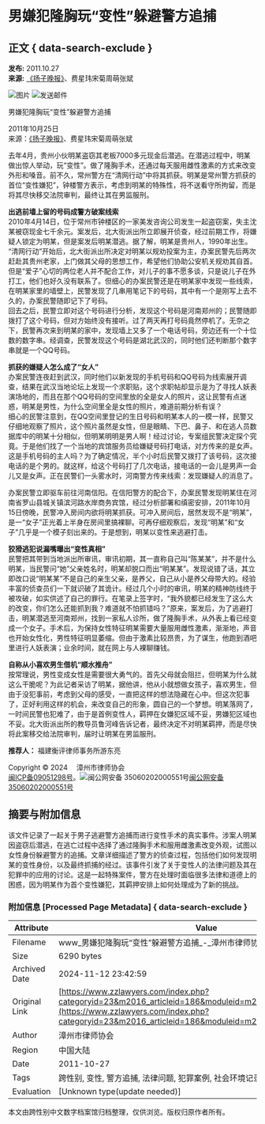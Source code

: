 # 男嫌犯隆胸玩“变性”躲避警方追捕

## 正文 { data-search-exclude }


**发布:** 2011.10.27  
**来源:** [《扬子晚报》](http://www.yangtse.com/)、费星玮宋菊周萌张斌

![图片](https://www.zzlawyers.com/modules/m2016_news/print.gif)  ![发送邮件](https://www.zzlawyers.com/modules/m2016_news/email.gif)

男嫌犯隆胸玩“变性”躲避警方追捕

2011年10月25日  
来源：[《扬子晚报》](http://www.yangtse.com/)、费星玮宋菊周萌张斌

去年4月，贵州小伙明某盗窃其老板7000多元现金后潜逃。在潜逃过程中，明某做出惊人举动，玩“变性”。做了隆胸手术，还通过每天服用雌性激素的方式来改变外形和嗓音。前不久，常州警方在“清网行动”中将其抓获。明某是常州警方抓获的首位“变性嫌犯”，钟楼警方表示，考虑到明某的特殊性，将不送看守所拘留，而是将其尽快移交法院审判，最终让其在男监服刑。  

**出逃前墙上留的号码成警方破案线索**  
2010年4月14日，位于常州市钟楼区的一家美发咨询公司发生一起盗窃案，失主沈某被窃现金七千余元。案发后，北大街派出所立即展开侦查，经过前期工作，将嫌疑人锁定为明某，但是案发后明某潜逃。据了解，明某是贵州人，1990年出生。  
“清网行动”开始后，北大街派出所决定对明某以规劝投案为主，办案民警先后两次赶赴其贵州老家，上门做其父母的思想工作，希望他们协助公安机关规劝其自首。但是“爱子”心切的两位老人并不配合工作，对儿子的事不愿多谈，只是说儿子在外打工，他们也好久没有联系了。但细心的办案民警还是在明某家中发现一些线索，在明某家里的墙壁上，民警发现了几串用笔记下的号码，其中有一个是刚写上去不久的，办案民警随即记下了号码。  
回去之后，民警立即对这个号码进行分析，发现这个号码是河南郑州的；民警随即拨打了这个号码，但对方始终没有接听。过了两天再打号码竟然停机了。无奈之下，民警再次来到明某的家中，发现墙上又多了一个电话号码，旁边还有一个十位数的数字串。经调查，民警发现这个号码是湖北武汉的，同时他们还判断那个数字串就是一个QQ号码。

**抓获的嫌疑人怎么成了“女人”**  
办案民警连夜赶到武汉，同时他们以新发现的手机号码和QQ号码为线索展开调查，结果在武汉当地论坛上发现一个求职贴，这个求职帖却显示是为了寻找人妖表演场地的，而且在那个QQ号码的空间里放的全是女人的照片，这让民警有点迷惑，明某是男性，为什么空间里全是女性的照片，难道前期分析有误？  
细心的民警注意到，在QQ空间里登记的生日号码和明某本人的一模一样，民警又仔细地观察了照片，这个照片虽然是女性，但是眼睛、下巴、鼻子、和在逃人员数据库中的明某十分相似，但明某明明是男人啊！经过讨论，专案组民警决定探个究竟。于是他们找了一个当地的宾馆服务员给嫌疑号码打电话，对方传来的是女声。这是手机号码的主人吗？为了确定情况，半个小时后民警又拨打了该号码，这次接电话的是个男的。就这样，给这个号码打了几次电话，接电话的一会儿是男声一会儿又是女声。正在民警们一头雾水时，河南警方传来线索：发现嫌疑人的消息了。

办案民警立即驱车前往河南信阳。在信阳警方的配合下，办案民警发现明某住在河南省罗山县城关镇滨河路水岸商务宾馆，经过分析部署和缜密安排，2011年10月15日傍晚，民警冲入房间内欲将明某抓获。可冲入房间后，居然发现不是“明某”，是一“女子”正光着上半身在房间里搞裸聊。可再仔细观察后，发现“明某”和“女子”几乎是一个模子刻出来的。于是想到，明某以变性来逃避打击。

**狡猾逃犯说漏嘴曝出“变性真相”**  
民警把其带到当地派出所审讯，审讯初期，其一直称自己叫“陈某某”，并不是什么明某，当民警问“她”父亲姓名时，明某却脱口而出“明某某”。发现说错了话，其立即改口说“明某某”不是自己的亲生父亲，是养父，自己从小是养父母带大的。经验丰富的侦查员们一下就识破了其诡计。经过几个小时的审讯，明某的精神防线终于被攻破，如实供述了自己的罪行。在笔录上签字时，“我外貌都已经发生了这么大的改变，你们怎么还能抓到我？难道就不怕抓错吗？”原来，案发后，为了逃避打击，明某潜逃至河南郑州，找到一家私人诊所，做了隆胸手术，从外表上看已经变成一个女子。手术后，为保持女性特征明某需要大量服用雌性激素，渐渐地，声音也开始女性化，男性特征明显萎缩。但由于激素比较昂贵，为了谋生，他跑到酒吧里进行人妖表演；业余时间，就在网上与人裸聊赚钱。

**自称从小喜欢男生借机“顺水推舟”**  
按常理说，男性变成女性是需要很大勇气的。首先父母就会阻拦，但明某为什么就这么干脆呢？为此记者采访了明某，据他讲，他从小就想做女孩子，喜欢男生，但由于没犯事前，考虑到父母的感受，一直把这样的想法隐藏在心中。但这次犯事了，正好利用这样的机会，来改变自己的形象，圆自己的一个梦想。明某落网了，一时间民警也犯难了，由于是首例变性人，羁押在女嫌犯区域不妥，男嫌犯区域也不妥。北大街派出所的教导员鲁河峰告诉记者，最终决定不对明某羁押，而是尽快将此案移交给法院审判，届时让明某在男监服刑。

**推荐人：** 福建衡评律师事务所游东亮

Copyright © 2024　 漳州市律师协会  
[闽ICP备09051298号](https://beian.miit.gov.cn/)。![闽公网安备 35060202000551号](https://www.zzlawyers.com/images/gaba.png)[闽公网安备 35060202000551号](https://www.beian.gov.cn/)

## 摘要与附加信息

<!-- tcd_abstract -->
该文件记录了一起关于男子逃避警方追捕而进行变性手术的真实事件。涉案人明某因盗窃后潜逃，在逃亡过程中选择了通过隆胸手术和服用雌激素改变外观，试图以女性身份躲避警方的追捕。文章详细描述了警方的侦查过程，包括他们如何发现明某的变性身份，以及最终抓捕的经过。该事件引发了关于变性人的法律问题及其在犯罪中的应用的讨论。这是一起特殊案件，警方在处理时面临很多法律和道德上的困惑，因为明某作为首个变性嫌犯，其羁押安排上如何处理成为了新的挑战。
<!-- tcd_abstract_end -->

### 附加信息 [Processed Page Metadata] { data-search-exclude }

| Attribute       | Value                                  |
|-----------------|----------------------------------------|
| Filename        | www_男嫌犯隆胸玩“变性”躲避警方追捕_-_漳州市律师协会.md                             |
| Size            | 6290 bytes                           |
| Archived Date   | 2024-11-12 23:42:59                             |
| Original Link   | [https://www.zzlawyers.com/index.php?categoryid=23&m2016_articleid=186&moduleid=m2016_news&articleid=186](https://www.zzlawyers.com/index.php?categoryid=23&m2016_articleid=186&moduleid=m2016_news&articleid=186)                       |
| Author          | 漳州市律师协会                               |
| Region          | 中国大陆                               |
| Date            | 2011-10-27                                 |
| Tags            | 跨性别, 变性, 警方追捕, 法律问题, 犯罪案例, 社会环境记录                                 |
| Evaluation            | [Unknown type(update needed)]                                 |
<!-- tcd_table_end -->

本文由跨性别中文数字档案馆归档整理，仅供浏览。版权归原作者所有。
